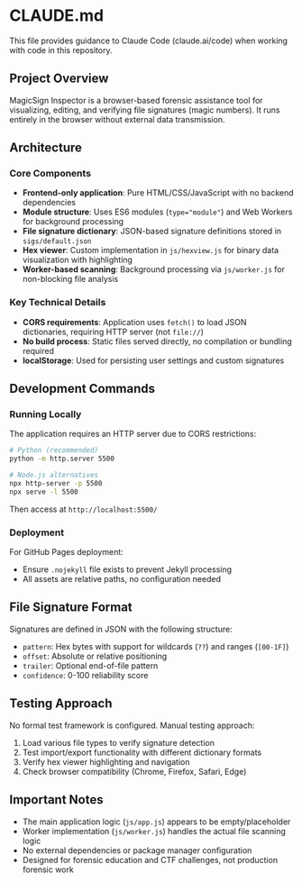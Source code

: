 # CLAUDE.md

This file provides guidance to Claude Code (claude.ai/code) when working with code in this repository.

## Project Overview

MagicSign Inspector is a browser-based forensic assistance tool for visualizing, editing, and verifying file signatures (magic numbers). It runs entirely in the browser without external data transmission.

## Architecture

### Core Components

- **Frontend-only application**: Pure HTML/CSS/JavaScript with no backend dependencies
- **Module structure**: Uses ES6 modules (`type="module"`) and Web Workers for background processing
- **File signature dictionary**: JSON-based signature definitions stored in `sigs/default.json`
- **Hex viewer**: Custom implementation in `js/hexview.js` for binary data visualization with highlighting
- **Worker-based scanning**: Background processing via `js/worker.js` for non-blocking file analysis

### Key Technical Details

- **CORS requirements**: Application uses `fetch()` to load JSON dictionaries, requiring HTTP server (not `file://`)
- **No build process**: Static files served directly, no compilation or bundling required
- **localStorage**: Used for persisting user settings and custom signatures

## Development Commands

### Running Locally

The application requires an HTTP server due to CORS restrictions:

```bash
# Python (recommended)
python -m http.server 5500

# Node.js alternatives
npx http-server -p 5500
npx serve -l 5500
```

Then access at `http://localhost:5500/`

### Deployment

For GitHub Pages deployment:
- Ensure `.nojekyll` file exists to prevent Jekyll processing
- All assets are relative paths, no configuration needed

## File Signature Format

Signatures are defined in JSON with the following structure:
- `pattern`: Hex bytes with support for wildcards (`??`) and ranges (`[00-1F]`)
- `offset`: Absolute or relative positioning
- `trailer`: Optional end-of-file pattern
- `confidence`: 0-100 reliability score

## Testing Approach

No formal test framework is configured. Manual testing approach:
1. Load various file types to verify signature detection
2. Test import/export functionality with different dictionary formats
3. Verify hex viewer highlighting and navigation
4. Check browser compatibility (Chrome, Firefox, Safari, Edge)

## Important Notes

- The main application logic (`js/app.js`) appears to be empty/placeholder
- Worker implementation (`js/worker.js`) handles the actual file scanning logic
- No external dependencies or package manager configuration
- Designed for forensic education and CTF challenges, not production forensic work